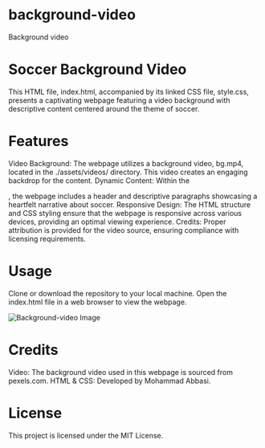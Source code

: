 # background-video
Background video

# Soccer Background Video
This HTML file, index.html, accompanied by its linked CSS file, style.css, presents a captivating webpage featuring a video background with descriptive content centered around the theme of soccer.

# Features
Video Background: The webpage utilizes a background video, bg.mp4, located in the ./assets/videos/ directory. This video creates an engaging backdrop for the content.
Dynamic Content: Within the <div class="container">, the webpage includes a header and descriptive paragraphs showcasing a heartfelt narrative about soccer.
Responsive Design: The HTML structure and CSS styling ensure that the webpage is responsive across various devices, providing an optimal viewing experience.
Credits: Proper attribution is provided for the video source, ensuring compliance with licensing requirements.

# Usage
Clone or download the repository to your local machine.
Open the index.html file in a web browser to view the webpage.

![Background-video Image](./assets/images%20/bg.png)

# Credits
Video: The background video used in this webpage is sourced from pexels.com.
HTML & CSS: Developed by Mohammad Abbasi.

# License
This project is licensed under the MIT License.


